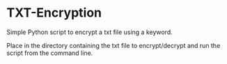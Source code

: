 # TXT-Encryption
Simple Python script to encrypt a txt file using a keyword.

Place in the directory containing the txt file to encrypt/decrypt and run the script from the command line.
